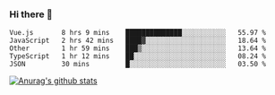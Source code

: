 ### Hi there 👋



<!--
**webB1an/webB1an** is a ✨ _special_ ✨ repository because its `README.md` (this file) appears on your GitHub profile.

Here are some ideas to get you started:

- 🔭 I’m currently working on ...
- 🌱 I’m currently learning ...
- 👯 I’m looking to collaborate on ...
- 🤔 I’m looking for help with ...
- 💬 Ask me about ...
- 📫 How to reach me: ...
- 😄 Pronouns: ...
- ⚡ Fun fact: ...
-->

<!--START_SECTION:waka-->
```text
Vue.js       8 hrs 9 mins    ██████████████░░░░░░░░░░░   55.97 % 
JavaScript   2 hrs 42 mins   ████▓░░░░░░░░░░░░░░░░░░░░   18.64 % 
Other        1 hr 59 mins    ███▒░░░░░░░░░░░░░░░░░░░░░   13.64 % 
TypeScript   1 hr 12 mins    ██░░░░░░░░░░░░░░░░░░░░░░░   08.24 % 
JSON         30 mins         █░░░░░░░░░░░░░░░░░░░░░░░░   03.50 % 
```
<!--END_SECTION:waka-->


[![Anurag's github stats](https://github-readme-stats.vercel.app/api?username=webB1an&show_icons=true&theme=radical)](https://github.com/anuraghazra/github-readme-stats)

